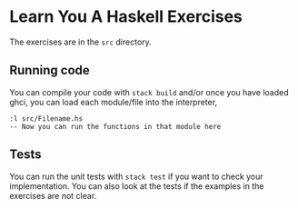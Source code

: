 # Learn You A Haskell Exercises

The exercises are in the `src` directory.

## Running code

You can compile your code with `stack build` and/or once you have loaded ghci, you can load each module/file into the interpreter,

```
:l src/Filename.hs
-- Now you can run the functions in that module here
```

## Tests

You can run the unit tests with `stack test` if you want to check your implementation. You can also look at the tests if the examples in the exercises are not clear.

